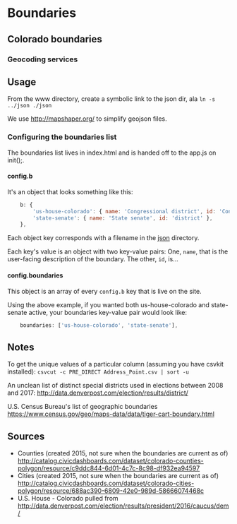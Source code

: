# Boundaries


## Colorado boundaries

### Geocoding services

## Usage

From the www directory, create a symbolic link to the json dir, ala `ln -s ../json ./json`

We use http://mapshaper.org/ to simplify geojson files.

### Configuring the boundaries list

The boundaries list lives in index.html and is handed off to the app.js on init();.

#### config.b

It's an object that looks something like this:

```js
	b: {
        'us-house-colorado': { name: 'Congressional district', id: 'CongDist' },
        'state-senate': { name: 'State senate', id: 'district' },
    },
```

Each object key corresponds with a filename in the [json](json/) directory. 

Each key's value is an object with two key-value pairs: One, `name`, that is the user-facing description of the boundary. The other, `id`, is...

#### config.boundaries

This object is an array of every `config.b` key that is live on the site.

Using the above example, if you wanted both us-house-colorado and state-senate active, your boundaries key-value pair would look like:

```js
    boundaries: ['us-house-colorado', 'state-senate'],
```

## Notes

To get the unique values of a particular column (assuming you have csvkit installed): `csvcut -c PRE_DIRECT Address_Point.csv | sort -u`

An unclean list of distinct special districts used in elections between 2008 and 2017: http://data.denverpost.com/election/results/district/

U.S. Census Bureau's list of geographic boundaries https://www.census.gov/geo/maps-data/data/tiger-cart-boundary.html

## Sources

* Counties (created 2015, not sure when the boundaries are current as of) http://catalog.civicdashboards.com/dataset/colorado-counties-polygon/resource/c9ddc844-6d01-4c7c-8c98-df932ea94597
* Cities (created 2015, not sure when the boundaries are current as of) http://catalog.civicdashboards.com/dataset/colorado-cities-polygon/resource/688ac390-6809-42e0-989d-58666074468c
* U.S. House - Colorado pulled from http://data.denverpost.com/election/results/president/2016/caucus/dem/

